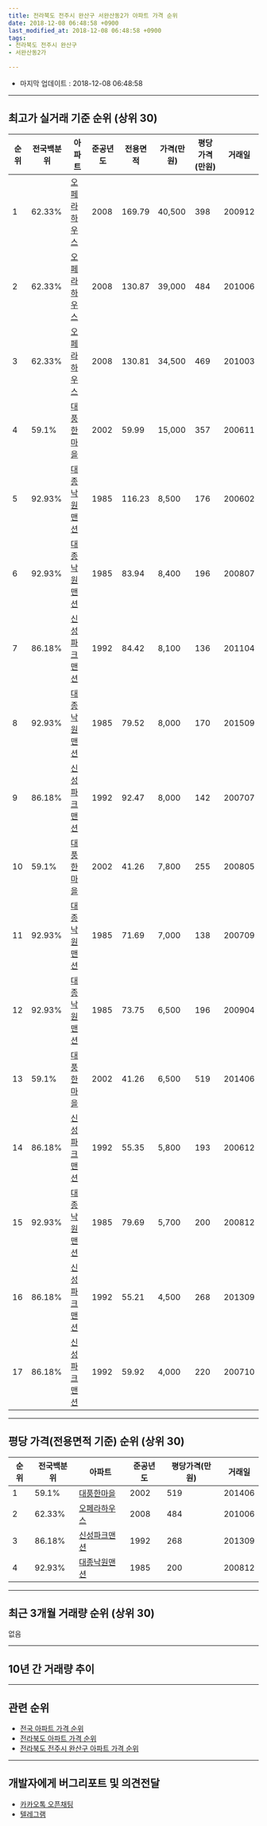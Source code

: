 ```yaml
---
title: 전라북도 전주시 완산구 서완산동2가 아파트 가격 순위
date: 2018-12-08 06:48:58 +0900
last_modified_at: 2018-12-08 06:48:58 +0900
tags:
- 전라북도 전주시 완산구
- 서완산동2가

---
```


* 마지막 업데이트 : 2018-12-08 06:48:58

---

## 최고가 실거래 기준 순위 (상위 30)


|순위|전국백분위|아파트|준공년도|전용면적|가격(만원)|평당가격(만원)|거래일|
|---|---|---|---|---|---|---|---|
|1|62.33%|[오페라하우스](https://search.naver.com/search.naver?query=%EC%A0%84%EB%9D%BC%EB%B6%81%EB%8F%84+%EC%A0%84%EC%A3%BC%EC%8B%9C+%EC%99%84%EC%82%B0%EA%B5%AC+%EC%84%9C%EC%99%84%EC%82%B0%EB%8F%992%EA%B0%80+%EC%98%A4%ED%8E%98%EB%9D%BC%ED%95%98%EC%9A%B0%EC%8A%A4)|2008|169.79|40,500|398|200912|
|2|62.33%|[오페라하우스](https://search.naver.com/search.naver?query=%EC%A0%84%EB%9D%BC%EB%B6%81%EB%8F%84+%EC%A0%84%EC%A3%BC%EC%8B%9C+%EC%99%84%EC%82%B0%EA%B5%AC+%EC%84%9C%EC%99%84%EC%82%B0%EB%8F%992%EA%B0%80+%EC%98%A4%ED%8E%98%EB%9D%BC%ED%95%98%EC%9A%B0%EC%8A%A4)|2008|130.87|39,000|484|201006|
|3|62.33%|[오페라하우스](https://search.naver.com/search.naver?query=%EC%A0%84%EB%9D%BC%EB%B6%81%EB%8F%84+%EC%A0%84%EC%A3%BC%EC%8B%9C+%EC%99%84%EC%82%B0%EA%B5%AC+%EC%84%9C%EC%99%84%EC%82%B0%EB%8F%992%EA%B0%80+%EC%98%A4%ED%8E%98%EB%9D%BC%ED%95%98%EC%9A%B0%EC%8A%A4)|2008|130.81|34,500|469|201003|
|4|59.1%|[대풍한마을](https://search.naver.com/search.naver?query=%EC%A0%84%EB%9D%BC%EB%B6%81%EB%8F%84+%EC%A0%84%EC%A3%BC%EC%8B%9C+%EC%99%84%EC%82%B0%EA%B5%AC+%EC%84%9C%EC%99%84%EC%82%B0%EB%8F%992%EA%B0%80+%EB%8C%80%ED%92%8D%ED%95%9C%EB%A7%88%EC%9D%84)|2002|59.99|15,000|357|200611|
|5|92.93%|[대종낙원맨션](https://search.naver.com/search.naver?query=%EC%A0%84%EB%9D%BC%EB%B6%81%EB%8F%84+%EC%A0%84%EC%A3%BC%EC%8B%9C+%EC%99%84%EC%82%B0%EA%B5%AC+%EC%84%9C%EC%99%84%EC%82%B0%EB%8F%992%EA%B0%80+%EB%8C%80%EC%A2%85%EB%82%99%EC%9B%90%EB%A7%A8%EC%85%98)|1985|116.23|8,500|176|200602|
|6|92.93%|[대종낙원맨션](https://search.naver.com/search.naver?query=%EC%A0%84%EB%9D%BC%EB%B6%81%EB%8F%84+%EC%A0%84%EC%A3%BC%EC%8B%9C+%EC%99%84%EC%82%B0%EA%B5%AC+%EC%84%9C%EC%99%84%EC%82%B0%EB%8F%992%EA%B0%80+%EB%8C%80%EC%A2%85%EB%82%99%EC%9B%90%EB%A7%A8%EC%85%98)|1985|83.94|8,400|196|200807|
|7|86.18%|[신성파크맨션](https://search.naver.com/search.naver?query=%EC%A0%84%EB%9D%BC%EB%B6%81%EB%8F%84+%EC%A0%84%EC%A3%BC%EC%8B%9C+%EC%99%84%EC%82%B0%EA%B5%AC+%EC%84%9C%EC%99%84%EC%82%B0%EB%8F%992%EA%B0%80+%EC%8B%A0%EC%84%B1%ED%8C%8C%ED%81%AC%EB%A7%A8%EC%85%98)|1992|84.42|8,100|136|201104|
|8|92.93%|[대종낙원맨션](https://search.naver.com/search.naver?query=%EC%A0%84%EB%9D%BC%EB%B6%81%EB%8F%84+%EC%A0%84%EC%A3%BC%EC%8B%9C+%EC%99%84%EC%82%B0%EA%B5%AC+%EC%84%9C%EC%99%84%EC%82%B0%EB%8F%992%EA%B0%80+%EB%8C%80%EC%A2%85%EB%82%99%EC%9B%90%EB%A7%A8%EC%85%98)|1985|79.52|8,000|170|201509|
|9|86.18%|[신성파크맨션](https://search.naver.com/search.naver?query=%EC%A0%84%EB%9D%BC%EB%B6%81%EB%8F%84+%EC%A0%84%EC%A3%BC%EC%8B%9C+%EC%99%84%EC%82%B0%EA%B5%AC+%EC%84%9C%EC%99%84%EC%82%B0%EB%8F%992%EA%B0%80+%EC%8B%A0%EC%84%B1%ED%8C%8C%ED%81%AC%EB%A7%A8%EC%85%98)|1992|92.47|8,000|142|200707|
|10|59.1%|[대풍한마을](https://search.naver.com/search.naver?query=%EC%A0%84%EB%9D%BC%EB%B6%81%EB%8F%84+%EC%A0%84%EC%A3%BC%EC%8B%9C+%EC%99%84%EC%82%B0%EA%B5%AC+%EC%84%9C%EC%99%84%EC%82%B0%EB%8F%992%EA%B0%80+%EB%8C%80%ED%92%8D%ED%95%9C%EB%A7%88%EC%9D%84)|2002|41.26|7,800|255|200805|
|11|92.93%|[대종낙원맨션](https://search.naver.com/search.naver?query=%EC%A0%84%EB%9D%BC%EB%B6%81%EB%8F%84+%EC%A0%84%EC%A3%BC%EC%8B%9C+%EC%99%84%EC%82%B0%EA%B5%AC+%EC%84%9C%EC%99%84%EC%82%B0%EB%8F%992%EA%B0%80+%EB%8C%80%EC%A2%85%EB%82%99%EC%9B%90%EB%A7%A8%EC%85%98)|1985|71.69|7,000|138|200709|
|12|92.93%|[대종낙원맨션](https://search.naver.com/search.naver?query=%EC%A0%84%EB%9D%BC%EB%B6%81%EB%8F%84+%EC%A0%84%EC%A3%BC%EC%8B%9C+%EC%99%84%EC%82%B0%EA%B5%AC+%EC%84%9C%EC%99%84%EC%82%B0%EB%8F%992%EA%B0%80+%EB%8C%80%EC%A2%85%EB%82%99%EC%9B%90%EB%A7%A8%EC%85%98)|1985|73.75|6,500|196|200904|
|13|59.1%|[대풍한마을](https://search.naver.com/search.naver?query=%EC%A0%84%EB%9D%BC%EB%B6%81%EB%8F%84+%EC%A0%84%EC%A3%BC%EC%8B%9C+%EC%99%84%EC%82%B0%EA%B5%AC+%EC%84%9C%EC%99%84%EC%82%B0%EB%8F%992%EA%B0%80+%EB%8C%80%ED%92%8D%ED%95%9C%EB%A7%88%EC%9D%84)|2002|41.26|6,500|519|201406|
|14|86.18%|[신성파크맨션](https://search.naver.com/search.naver?query=%EC%A0%84%EB%9D%BC%EB%B6%81%EB%8F%84+%EC%A0%84%EC%A3%BC%EC%8B%9C+%EC%99%84%EC%82%B0%EA%B5%AC+%EC%84%9C%EC%99%84%EC%82%B0%EB%8F%992%EA%B0%80+%EC%8B%A0%EC%84%B1%ED%8C%8C%ED%81%AC%EB%A7%A8%EC%85%98)|1992|55.35|5,800|193|200612|
|15|92.93%|[대종낙원맨션](https://search.naver.com/search.naver?query=%EC%A0%84%EB%9D%BC%EB%B6%81%EB%8F%84+%EC%A0%84%EC%A3%BC%EC%8B%9C+%EC%99%84%EC%82%B0%EA%B5%AC+%EC%84%9C%EC%99%84%EC%82%B0%EB%8F%992%EA%B0%80+%EB%8C%80%EC%A2%85%EB%82%99%EC%9B%90%EB%A7%A8%EC%85%98)|1985|79.69|5,700|200|200812|
|16|86.18%|[신성파크맨션](https://search.naver.com/search.naver?query=%EC%A0%84%EB%9D%BC%EB%B6%81%EB%8F%84+%EC%A0%84%EC%A3%BC%EC%8B%9C+%EC%99%84%EC%82%B0%EA%B5%AC+%EC%84%9C%EC%99%84%EC%82%B0%EB%8F%992%EA%B0%80+%EC%8B%A0%EC%84%B1%ED%8C%8C%ED%81%AC%EB%A7%A8%EC%85%98)|1992|55.21|4,500|268|201309|
|17|86.18%|[신성파크맨션](https://search.naver.com/search.naver?query=%EC%A0%84%EB%9D%BC%EB%B6%81%EB%8F%84+%EC%A0%84%EC%A3%BC%EC%8B%9C+%EC%99%84%EC%82%B0%EA%B5%AC+%EC%84%9C%EC%99%84%EC%82%B0%EB%8F%992%EA%B0%80+%EC%8B%A0%EC%84%B1%ED%8C%8C%ED%81%AC%EB%A7%A8%EC%85%98)|1992|59.92|4,000|220|200710|


---

## 평당 가격(전용면적 기준) 순위 (상위 30)


|순위|전국백분위|아파트|준공년도|평당가격(만원)|거래일|
|---|---|---|---|---|---|
|1|59.1%|[대풍한마을](https://search.naver.com/search.naver?query=%EC%A0%84%EB%9D%BC%EB%B6%81%EB%8F%84+%EC%A0%84%EC%A3%BC%EC%8B%9C+%EC%99%84%EC%82%B0%EA%B5%AC+%EC%84%9C%EC%99%84%EC%82%B0%EB%8F%992%EA%B0%80+%EB%8C%80%ED%92%8D%ED%95%9C%EB%A7%88%EC%9D%84)|2002|519|201406|
|2|62.33%|[오페라하우스](https://search.naver.com/search.naver?query=%EC%A0%84%EB%9D%BC%EB%B6%81%EB%8F%84+%EC%A0%84%EC%A3%BC%EC%8B%9C+%EC%99%84%EC%82%B0%EA%B5%AC+%EC%84%9C%EC%99%84%EC%82%B0%EB%8F%992%EA%B0%80+%EC%98%A4%ED%8E%98%EB%9D%BC%ED%95%98%EC%9A%B0%EC%8A%A4)|2008|484|201006|
|3|86.18%|[신성파크맨션](https://search.naver.com/search.naver?query=%EC%A0%84%EB%9D%BC%EB%B6%81%EB%8F%84+%EC%A0%84%EC%A3%BC%EC%8B%9C+%EC%99%84%EC%82%B0%EA%B5%AC+%EC%84%9C%EC%99%84%EC%82%B0%EB%8F%992%EA%B0%80+%EC%8B%A0%EC%84%B1%ED%8C%8C%ED%81%AC%EB%A7%A8%EC%85%98)|1992|268|201309|
|4|92.93%|[대종낙원맨션](https://search.naver.com/search.naver?query=%EC%A0%84%EB%9D%BC%EB%B6%81%EB%8F%84+%EC%A0%84%EC%A3%BC%EC%8B%9C+%EC%99%84%EC%82%B0%EA%B5%AC+%EC%84%9C%EC%99%84%EC%82%B0%EB%8F%992%EA%B0%80+%EB%8C%80%EC%A2%85%EB%82%99%EC%9B%90%EB%A7%A8%EC%85%98)|1985|200|200812|


---

## 최근 3개월 거래량 순위 (상위 30)

없음

---

## 10년 간 거래량 추이


<div style="width:100%;">
    <canvas id="deal_progress" height="250"></canvas>
</div>

<script>
new Chart(document.getElementById("deal_progress"), {
    type: 'line',
    data: {
        labels: ['200812','200901','200902','200903','200904','200905','200906','200907','200908','200909','200910','200911','200912','201001','201002','201003','201004','201005','201006','201007','201008','201009','201010','201011','201012','201101','201102','201103','201104','201105','201106','201107','201108','201109','201110','201111','201112','201201','201202','201203','201204','201205','201206','201207','201208','201209','201210','201211','201212','201301','201302','201303','201304','201305','201306','201307','201308','201309','201310','201311','201312','201401','201402','201403','201404','201405','201406','201407','201408','201409','201410','201411','201412','201501','201502','201503','201504','201505','201506','201507','201508','201509','201510','201511','201512','201601','201602','201603','201604','201605','201606','201607','201608','201609','201610','201611','201612','201701','201702','201703','201704','201705','201706','201707','201708','201709','201710','201711','201712','201801','201802','201803','201804','201805','201806','201807','201808','201809','201810','201811','201812'],
        datasets: [{
            label: '실거래 수',
            pointRadius: 1,
            data: [18, 14, 5, 4, 3, 3, 1, 1, 3, 7, 2, 31, 7, 8, 3, 6, 7, 7, 4, 2, 7, 5, 5, 5, 4, 4, 6, 5, 6, 2, 2, 2, 0, 2, 4, 1, 4, 1, 2, 2, 1, 1, 0, 0, 2, 2, 2, 3, 0, 0, 1, 2, 2, 1, 2, 1, 1, 2, 2, 1, 0, 1, 1, 2, 1, 1, 2, 4, 1, 0, 0, 0, 1, 4, 1, 3, 1, 0, 3, 5, 4, 5, 4, 2, 1, 0, 2, 5, 3, 2, 2, 0, 4, 3, 0, 1, 0, 4, 2, 2, 1, 5, 2, 3, 3, 1, 1, 1, 3, 3, 1, 4, 1, 5, 3, 1, 2, 1, 0, 0, 0],
            borderColor: "rgba(255, 201, 14, 1)",
            backgroundColor: "rgba(255, 201, 14, 0.5)",
            fill: true,
        }]
    },
    options: {
        responsive: true,
        title: {
            display: true,
            text: '10년간 거래량 추이'
        },
        tooltips: {
            mode: 'index',
            intersect: false,
        },
        hover: {
            mode: 'nearest',
            intersect: true
        },
        scales: {
            xAxes: [{
                display: true,
                scaleLabel: {
                    display: true,
                    labelString: '년/월'
                }
            }],
            yAxes: [{
                display: true,
                ticks: {
                    suggestedMin: 0,
                },
                scaleLabel: {
                    display: true,
                    labelString: '실거래 수'
                }
            }]
        }
    }
});

</script>


---

## 관련 순위

- [전국 아파트 가격 순위](https://inasie.github.io/apt-ranking/전국)
- [전라북도 아파트 가격 순위](https://inasie.github.io/apt-ranking/전라북도)
- [전라북도 전주시 완산구 아파트 가격 순위](https://inasie.github.io/apt-ranking/전라북도-전주시-완산구)


---

## 개발자에게 버그리포트 및 의견전달

- [카카오톡 오픈채팅](https://open.kakao.com/o/gLJUAP4)
- [텔레그램](https://t.me/inasie)

